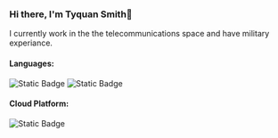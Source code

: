### Hi there, I'm Tyquan Smith👋
I currently work in the the telecommunications space and have military experiance.

#### Languages:

![Static Badge](https://img.shields.io/badge/Bash-black?style=for-the-badge&logo=gnu-bash&logoColor=white)
![Static Badge](https://img.shields.io/badge/javascript-%20black?style=for-the-badge&logo=javascript)

#### Cloud Platform:
![Static Badge](https://img.shields.io/badge/Amazon%20AWS%20Certified%20Cloud%20Practicioner%20-%20%20rgb(45%2C%2056%2C%2069)?logo=amazon-aws)


<!--
**signalty/signalty** is a ✨ _special_ ✨ repository because its `README.md` (this file) appears on your GitHub profile.

-->

